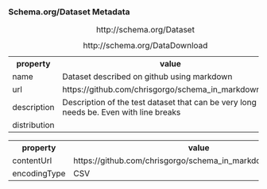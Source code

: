 ### Schema.org/Dataset Metadata
<div itemscope itemtype="http://schema.org/Dataset">
<table>
  <caption>http://schema.org/Dataset</caption>
  <tr>
    <th>property</th>
    <th>value</th>
  </tr>
  <tr>
    <td>name</td>
    <td itemprop="name">Dataset described on github using markdown</td> 
  </tr>
  <tr>
    <td>url</td>
    <td itemprop="url">https://github.com/chrisgorgo/schema_in_markdown_test</td> 
  </tr>
  <tr>
    <td>description</td>
    <td itemprop="description">Description of the test dataset that can be very long if needs be. 
  Even with line breaks</td> 
  </tr>
  <tr>
    <td>distribution</td>
    <td>
      <caption>http://schema.org/DataDownload</caption>
      <div itemscope itemtype="http://schema.org/DataDownload" itemprop="distribution">
        <table>
          <tr>
            <th>property</th>
            <th>value</th>
          </tr>
          <tr>
            <td>contentUrl</td>
            <td itemprop="contentUrl">https://github.com/chrisgorgo/schema_in_markdown_test/data.csv</td> 
          </tr>
          <tr>
            <td>encodingType</td>
            <td itemprop="encodingFormat">CSV</td> 
          </tr>
        </table>
      </div>
    </td>
  </tr>
</table>
</div>

